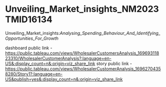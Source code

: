 # Unveiling_Market_insights_NM2023TMID16134
Unveiling_Market_insights:_Analysing_Spending_Behaviour_And_Identifying_Opportunities_For_Growth_

dashboard public link - https://public.tableau.com/views/WholesalerCustomersAnalysis_16969311823310/WholesalerCustomerAnalysis?:language=en-US&:display_count=n&:origin=viz_share_link
story public link - https://public.tableau.com/views/WholesalerCustomerAnalysis_16962704358280/Story1?:language=en-US&publish=yes&:display_count=n&:origin=viz_share_link

